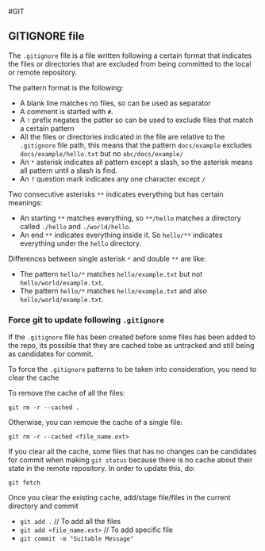 #GIT 

## GITIGNORE file

The `.gitignore` file is a file written following a certain format that indicates the files or directories that are excluded from being committed to the local or remote repository. 

The pattern format is the following: 

* A blank line matches no files, so can be used as separator
* A comment is started with `#`. 
* A `!` prefix negates the patter so can be used to exclude files that match a certain pattern 
* All the files or directories indicated in the file are relative to the `.gitignore` file path, this means that the pattern `docs/example` excludes `docs/example/hello.txt` but no `abc/docs/example/`
* An `*` asterisk indicates all pattern except a slash, so the asterisk means all pattern until a slash is find. 
* An `?` question mark indicates any one character except `/`

Two consecutive asterisks `**` indicates everything but has certain meanings: 

* An starting `**` matches everything, so `**/hello` matches a directory called `./hello` and `./world/hello`. 
* An end `**` indicates everything inside it. So `hello/**` indicates everything under the `hello` directory. 

Differences between single asterisk `*` and double `**` are like: 

* The pattern `hello/*` matches `hello/example.txt` but not `hello/world/example.txt`. 
* The pattern `hello/*` matches `hello/example.txt` and also `hello/world/example.txt`. 

### Force git to update following `.gitignore`

If the `.gitignore` file has been created before some files has  been added to the repo, its possible that they are cached tobe as untracked and still being as candidates for commit. 

To force the `.gitignore` patterns to be taken into consideration, you need to clear the cache

To remove the cache of all the files: 

`git rm -r --cached .`

Otherwise, you can remove the cache of a single file: 

`git rm -r --cached <file_name.ext>`

If you clear all the cache, some files that has no changes can be candidates for commit when making `git status` because there is no cache about their state in the remote repository. In order to update this, do: 

`git fetch`

Once you clear the existing cache, add/stage file/files in the current directory and commit

- `git add .` // To add all the files
- `git add <file_name.ext>` // To add specific file
- `git commit -m "Suitable Message"`